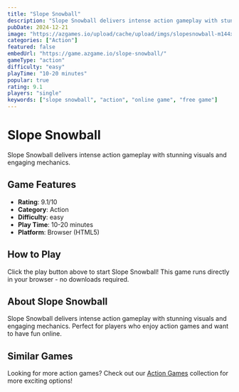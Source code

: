```yaml
---
title: "Slope Snowball"
description: "Slope Snowball delivers intense action gameplay with stunning visuals and engaging mechanics."
pubDate: 2024-12-21
image: "https://azgames.io/upload/cache/upload/imgs/slopesnowball-m144x144.webp"
categories: ["Action"]
featured: false
embedUrl: "https://game.azgame.io/slope-snowball/"
gameType: "action"
difficulty: "easy"
playTime: "10-20 minutes"
popular: true
rating: 9.1
players: "single"
keywords: ["slope snowball", "action", "online game", "free game"]
---
```


# Slope Snowball

Slope Snowball delivers intense action gameplay with stunning visuals and engaging mechanics.

## Game Features

- **Rating**: 9.1/10
- **Category**: Action
- **Difficulty**: easy
- **Play Time**: 10-20 minutes
- **Platform**: Browser (HTML5)

## How to Play

Click the play button above to start Slope Snowball! This game runs directly in your browser - no downloads required.

## About Slope Snowball

Slope Snowball delivers intense action gameplay with stunning visuals and engaging mechanics. Perfect for players who enjoy action games and want to have fun online.

## Similar Games

Looking for more action games? Check out our [Action Games](/categories/action) collection for more exciting options!
